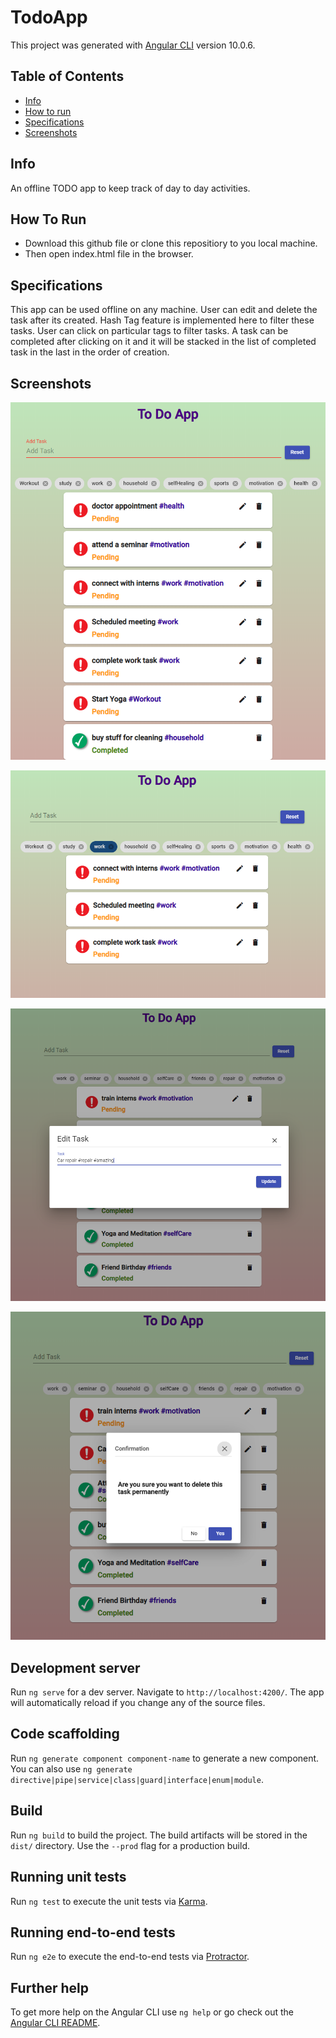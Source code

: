 # TodoApp

This project was generated with [Angular CLI](https://github.com/angular/angular-cli) version 10.0.6.


## Table of Contents

* [Info](#Info)
* [How to run](#HowToRun)
* [Specifications](#Specifications)
* [Screenshots](#Screenshots)



## Info
An offline TODO app to keep track of day to day activities.


## How To Run
* Download this github file or clone this repositiory to you local machine.
* Then open index.html file in the browser.
## Specifications

This app can be used offline on any machine. User can edit and delete the task after its created. Hash Tag feature is implemented here to filter these tasks. User can click on particular tags to filter tasks. A task can be completed after clicking on it and it will be stacked in the list of completed task in the last in the order of creation.

## Screenshots

![Initial State](/images/todo_5.PNG)


![Initial State](/images/todo_2.PNG)

![Initial State](/images/todo_3.PNG)

![Initial State](/images/todo_4.PNG)

## Development server

Run `ng serve` for a dev server. Navigate to `http://localhost:4200/`. The app will automatically reload if you change any of the source files.

## Code scaffolding

Run `ng generate component component-name` to generate a new component. You can also use `ng generate directive|pipe|service|class|guard|interface|enum|module`.

## Build

Run `ng build` to build the project. The build artifacts will be stored in the `dist/` directory. Use the `--prod` flag for a production build.

## Running unit tests

Run `ng test` to execute the unit tests via [Karma](https://karma-runner.github.io).

## Running end-to-end tests

Run `ng e2e` to execute the end-to-end tests via [Protractor](http://www.protractortest.org/).

## Further help

To get more help on the Angular CLI use `ng help` or go check out the [Angular CLI README](https://github.com/angular/angular-cli/blob/master/README.md).
